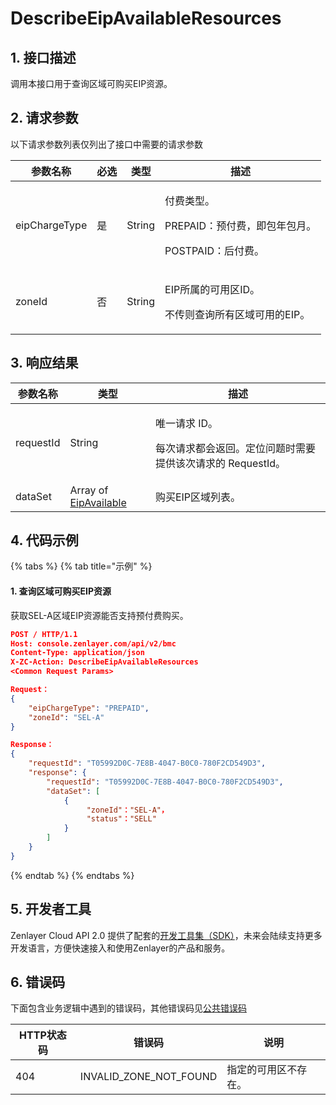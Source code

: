# DescribeEipAvailableResources

## 1. 接口描述

调用本接口用于查询区域可购买EIP资源。



## 2. 请求参数

以下请求参数列表仅列出了接口中需要的请求参数

| 参数名称          | 必选 | 类型     | 描述                                                        |
| ------------- | -- | ------ | --------------------------------------------------------- |
| eipChargeType | 是  | String | <p>付费类型。</p><p>PREPAID：预付费，即包年包月。</p><p>POSTPAID：后付费。</p> |
| zoneId        | 否  | String | <p>EIP所属的可用区ID。</p><p>不传则查询所有区域可用的EIP。</p>                |



## 3. 响应结果

| 参数名称      | 类型                                                        | 描述                                                       |
| --------- | --------------------------------------------------------- | -------------------------------------------------------- |
| requestId | String                                                    | <p>唯一请求 ID。</p><p>每次请求都会返回。定位问题时需要提供该次请求的 RequestId。</p> |
| dataSet   | Array of [EipAvailable](../datastructure.md#eipavailable) | 购买EIP区域列表。                                               |



## 4. 代码示例

{% tabs %}
{% tab title="示例" %}
#### 1. 查询区域可购买EIP资源

获取SEL-A区域EIP资源能否支持预付费购买。

```json
POST / HTTP/1.1
Host: console.zenlayer.com/api/v2/bmc
Content-Type: application/json
X-ZC-Action: DescribeEipAvailableResources
<Common Request Params>

Request：
{
    "eipChargeType": "PREPAID",
    "zoneId": "SEL-A"
}

Response：
{
    "requestId": "T05992D0C-7E8B-4047-B0C0-780F2CD549D3",
    "response": {
        "requestId": "T05992D0C-7E8B-4047-B0C0-780F2CD549D3",
        "dataSet": [
            {
                 "zoneId"："SEL-A"，
                 "status"："SELL"
            }
        ]
    }
}
```
{% endtab %}
{% endtabs %}



## 5. 开发者工具

Zenlayer Cloud API 2.0 提供了配套的[开发工具集（SDK）](../../api-introduction/sdk/)，未来会陆续支持更多开发语言，方便快速接入和使用Zenlayer的产品和服务。



## 6. 错误码

下面包含业务逻辑中遇到的错误码，其他错误码见[公共错误码](../../api-introduction/instruction/commonerrorcode.md)

| HTTP状态码 | 错误码                       | 说明         |
| ------- | ------------------------- | ---------- |
| 404     | INVALID\_ZONE\_NOT\_FOUND | 指定的可用区不存在。 |


